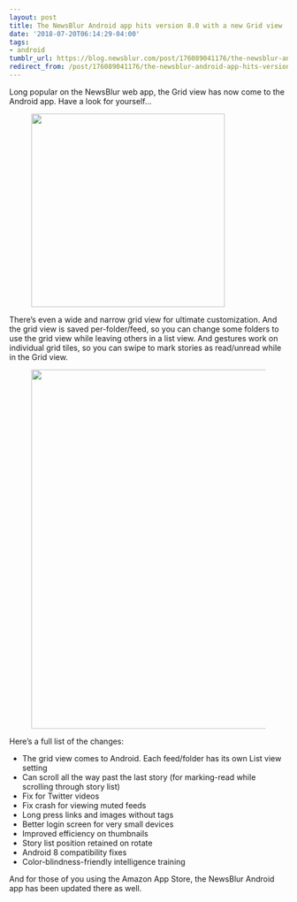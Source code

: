 ```yaml
---
layout: post
title: The NewsBlur Android app hits version 8.0 with a new Grid view
date: '2018-07-20T06:14:29-04:00'
tags:
- android
tumblr_url: https://blog.newsblur.com/post/176089041176/the-newsblur-android-app-hits-version-80-with-a
redirect_from: /post/176089041176/the-newsblur-android-app-hits-version-80-with-a
---
```

Long popular on the NewsBlur web app, the Grid view has now come to the Android app. Have a look for yourself…

<figure class="tmblr-full" data-orig-height="1270" data-orig-width="800" data-orig-src="https://s3.amazonaws.com/static.newsblur.com/blog/android-grid-black.png"><img style="width: 350px; margin: 0 auto;" data-orig-height="1270" data-orig-width="800" src="https://s3.amazonaws.com/static.newsblur.com/blog/android-grid-black.png"></figure>

There’s even a wide and narrow grid view for ultimate customization. And the grid view is saved per-folder/feed, so you can change some folders to use the grid view while leaving others in a list view. And gestures work on individual grid tiles, so you can swipe to mark stories as read/unread while in the Grid view.

<figure class="tmblr-full" data-orig-height="670" data-orig-width="800" data-orig-src="https://s3.amazonaws.com/static.newsblur.com/blog/android-grid-white.png"><img style="width: 650px;margin: 0 auto;" data-orig-height="670" data-orig-width="800" src="https://s3.amazonaws.com/static.newsblur.com/blog/android-grid-white.png"></figure>

Here’s a full list of the changes:

- The grid view comes to Android. Each feed/folder has its own List view setting
- Can scroll all the way past the last story (for marking-read while scrolling through story list)
- Fix for Twitter videos
- Fix crash for viewing muted feeds
- Long press links and images without tags
- Better login screen for very small devices
- Improved efficiency on thumbnails
- Story list position retained on rotate
- Android 8 compatibility fixes
- Color-blindness-friendly intelligence training

And for those of you using the Amazon App Store, the NewsBlur Android app has been updated there as well.

